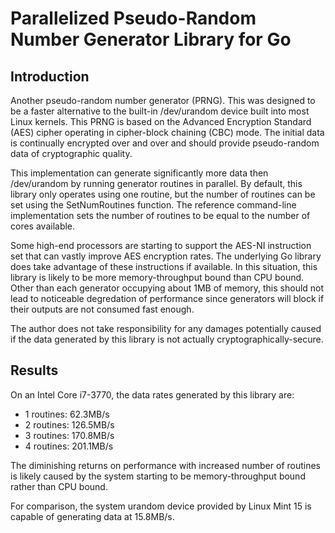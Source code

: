 # Parallelized Pseudo-Random Number Generator Library for Go #

## Introduction ##

Another pseudo-random number generator (PRNG). This was designed to be a faster 
alternative to the built-in /dev/urandom device built into most Linux kernels. 
This PRNG is based on the Advanced Encryption Standard (AES) cipher operating 
in cipher-block chaining (CBC) mode. The initial data is continually encrypted 
over and over and should provide pseudo-random data of cryptographic quality. 

This implementation can generate significantly more data then /dev/urandom by 
running generator routines in parallel. By default, this library only operates 
using one routine, but the number of routines can be set using the 
SetNumRoutines function. The reference command-line implementation sets the 
number of routines to be equal to the number of cores available.

Some high-end processors are starting to support the AES-NI instruction set 
that can vastly improve AES encryption rates. The underlying Go library does
take advantage of these instructions if available. In this situation, this
library is likely to be more memory-throughput bound than CPU bound. Other
than each generator occupying about 1MB of memory, this should not lead to
noticeable degredation of performance since generators will block if their
outputs are not consumed fast enough.

The author does not take responsibility for any damages potentially caused if 
the data generated by this library is not actually cryptographically-secure.

## Results ##

On an Intel Core i7-3770, the data rates generated by this library are:
* 1 routines: 62.3MB/s
* 2 routines: 126.5MB/s
* 3 routines: 170.8MB/s
* 4 routines: 201.1MB/s

The diminishing returns on performance with increased number of routines is
likely caused by the system starting to be memory-throughput bound rather than
CPU bound.

For comparison, the system urandom device provided by Linux Mint 15 is capable
of generating data at 15.8MB/s.
